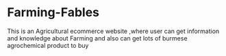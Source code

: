 # Farming-Fables
This is an Agricultural ecommerce website ,where user can get information and knowledge about Farming and also can get lots of burmese agrochemical  product to buy
